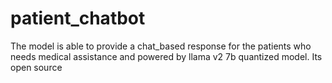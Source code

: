 # patient_chatbot
The model is able to provide a chat_based response for the patients who needs medical assistance and powered by llama v2 7b quantized model. Its open source
